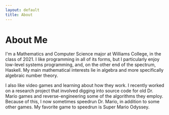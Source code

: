 ```yaml
---
layout: default
title: About
---
```


# About Me

I'm a Mathematics and Computer Science major at Williams College,
in the class of 2021. I like programming in all of its forms,
but I particularly enjoy low-level systems programming,
and, on the other end of the spectrum, Haskell.
My main mathematical interests lie in algebra and 
more specifically algebraic number theory.

I also like video games and learning about how they work.
I recently worked on a research project that involved
digging into source code for old Dr. Mario games
and reverse-engineering some of the algorithms they employ.
Because of this, I now sometimes speedrun Dr. Mario,
in addition to some other games. My favorite
game to speedrun is Super Mario Odyssey.
